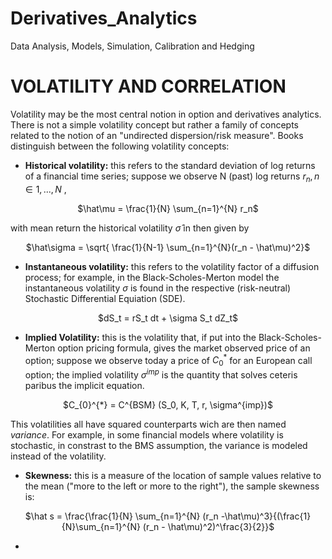 # Derivatives_Analytics
Data Analysis, Models, Simulation, Calibration and Hedging


# VOLATILITY AND CORRELATION
Volatility may be the most central notion in option and derivatives analytics. There is not a simple volatility concept but rather a family of concepts related to the notion of an "undirected dispersion/risk measure". Books distinguish between the following volatility concepts:

* **Historical volatility:** this refers to the standard deviation of log returns of a financial time series; suppose we observe N (past) log returns $r_n , n \in{1,...,N}$ , 

<p align="center">$\hat\mu = \frac{1}{N} \sum_{n=1}^{N} r_n$</p>

with mean return the historical volatility $\hat\sigma$ in then given by 

<p align="center">$\hat\sigma = \sqrt{ \frac{1}{N-1} \sum_{n=1}^{N}(r_n - \hat\mu)^2}$</p>

* **Instantaneous volatility:** this refers to the volatility factor of a diffusion process; for example, in the Black-Scholes-Merton model the instantaneous volatility $\sigma$ is found in the respective (risk-neutral) Stochastic Differential Equiation (SDE).

<p align="center">$dS_t = rS_t dt + \sigma S_t dZ_t$</p>

* **Implied Volatility:** this is the volatility that, if put into the Black-Scholes-Merton option pricing formula, gives the market observed price of an option; suppose we observe today a price of $C_{0}^{*}$ for an European call option; the implied volatility $\sigma^{imp}$ is the quantity that solves ceteris paribus the implicit equation.

<p align="center">$C_{0}^{*} = C^{BSM} (S_0, K, T, r, \sigma^{imp})$</p>

This volatilities all have squared counterparts wich are then named *variance*. For example, in some financial models where volatility is stochastic, in constrast to the BMS assumption, the variance is modeled instead of the volatility.

* **Skewness:** this is a measure of the location of sample values relative to the mean ("more to the left or more to the right"), the sample skewness is:

<p align="center">$\hat s = \frac{\frac{1}{N} \sum_{n=1}^{N} (r_n -\hat\mu)^3}{(\frac{1}{N}\sum_{n=1}^{N} (r_n - \hat\mu)^2)^\frac{3}{2}}$</p>

* 
